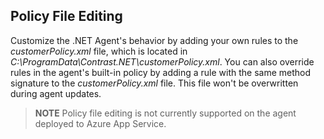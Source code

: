 <!--
title: "Level 2 Rules - Introduction"
description: "Introduction to .NET Level 2 Rules"
tags: "installation policy customization rules level agent .Net"
-->

## Policy File Editing

Customize the .NET Agent's behavior by adding your own rules to the *customerPolicy.xml* file, which is located in *C:\ProgramData\Contrast.NET\customerPolicy.xml*. You can also override rules in the agent's built-in policy by adding a rule with the same method signature to the *customerPolicy.xml* file. This file won't be overwritten during agent updates.

>**NOTE** Policy file editing is not currently supported on the agent deployed to Azure App Service.